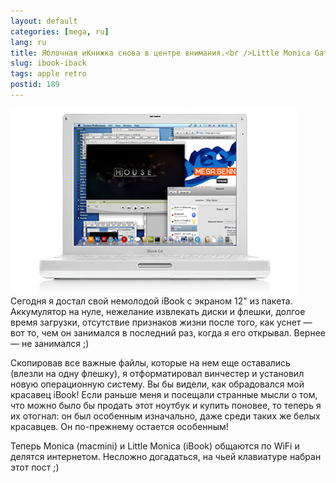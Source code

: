 ```yaml
---
layout: default
categories: [mega, ru]
lang: ru
title: Яблочная иКнижка снова в центре внимания.<br />Little Monica Gate
slug: ibook-iback
tags: apple retro 
postid: 189
---
```

<img src='/o_O/ibook-iback/ibookg4_front_2004.jpg' alt='iBook'  width="460" height="296"/>
Сегодня я достал свой немолодой iBook с экраном 12" из пакета. Аккумулятор на нуле, нежелание извлекать диски и флешки, долгое время загрузки, отсутствие признаков жизни после того, как уснет — вот то, чем он занимался в последний раз, когда я его открывал. Вернее — не занимался ;)

Скопировав все важные файлы, которые на нем еще оставались (влезли на одну флешку), я отформатировал винчестер и установил  новую операционную систему. Вы бы видели, как обрадовался мой красавец iBook! Если раньше меня и посещали странные мысли о том, что можно было бы продать этот ноутбук и купить поновее, то теперь я их отогнал: он был особенным изначально, даже среди таких же белых красавцев. Он по-прежнему остается особенным!

Теперь Monica (macmini) и Little Monica (iBook) общаются по WiFi и делятся интернетом. Несложно догадаться, на чьей клавиатуре набран этот пост ;)